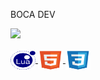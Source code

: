 BOCA DEV
 <div>
  <a href="https://github.com/luizsrkdev">
  <img height="180em" src="https://github-readme-stats.vercel.app/api?username=luizsrkdev&show_icons=true&theme=midnight-purple&include_all_commits=true&count_private=true"/>
<!--   <img height="180em" src="https://github-readme-stats.vercel.app/api/top-langs/?username=luizsrkdev&layout=compact&langs_count=7&theme=midnight-purple"/> -->
</div>

<div style="display: inline_block"><br>
  <img align="center" alt="Luiz-LUA" height="30" width="40" src="https://github.com/devicons/devicon/blob/master/icons/lua/lua-plain-wordmark.svg">
  <img align="center" alt="Luiz-HTML" height="30" width="40" src="https://raw.githubusercontent.com/devicons/devicon/master/icons/html5/html5-original.svg">
  <img align="center" alt="Luiz-CSS" height="30" width="40" src="https://raw.githubusercontent.com/devicons/devicon/master/icons/css3/css3-original.svg">
<!--   <img align="center" alt="Luiz-JS" height="30" width="40" src="https://raw.githubusercontent.com/devicons/devicon/master/icons/javascript/javascript-plain.svg"> -->
</div>
